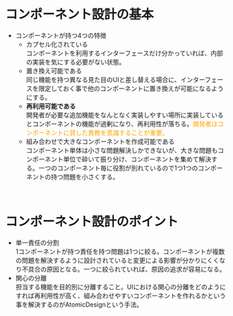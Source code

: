 # コンポーネント設計の基本
- コンポーネントが持つ4つの特徴
  - カプセル化されている  
  コンポーネントを利用するインターフェースだけ分かっていれば、内部の実装を気にする必要がない状態。  
  - 置き換え可能である  
  同じ機能を持つ異なる見た目のUIと差し替える場合に、インターフェースを限定しておく事で他のコンポーネントに置き換えが可能になるようにする。
  - **再利用可能である**  
  開発者が必要な追加機能をなんとなく実装しやすい場所に実装しているとコンポーネントの機能が過剰になり、再利用性が落ちる。<font color="orange">開発者はコンポーネントに貸した責務を意識することが重要。</font>
  - 組み合わせで大きなコンポーネントを作成可能である  
  コンポーネント単体は小さな問題解決しかできないが、大きな問題もコンポーネント単位で砕いて振り分け、コンポーネントを集めて解決する。一つのコンポーネント毎に役割が別れているので1つ1つのコンポーネントの持つ問題を小さくする。

<br>

# コンポーネント設計のポイント
- 単一責任の分割  
  1コンポーネントが持つ責任を持つ問題は1つに絞る。コンポーネントが複数の問題を解決するように設計されていると変更による影響が分かりにくくなり不具合の原因となる。一つに絞られていれば、原因の追求が容易になる。
- 関心の分離  
  担当する機能を目的別に分離すること。UIにおける関心の分離をどのようにすれば再利用性が高く、組み合わせやすいコンポーネントを作れるかという事を解決するのがAtomicDesignという手法。
